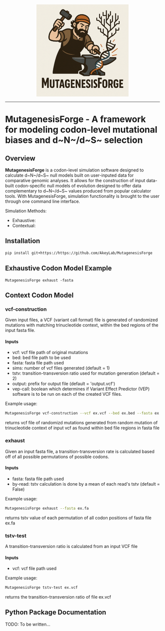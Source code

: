 

<p align="center">
  <img src="logo.png" width="300" alt="MutagenesisForge Logo" />
</p>

------------


# MutagenesisForge - A framework for modeling codon-level mutational biases and d~N~/d~S~ selection

## Overview
**MutagenesisForge** is a codon-level simulation software designed to calculate d~N~/d~S~ null models built on user-inputed data for comparative genomic analyses. It allows for the construction of input data-built codon-specific null models of evolution designed to offer data complementary to d~N~/d~S~ values produced from popular calculator tools. With MutagenesisForge, simulation functionality is brought to the user through one command line interface.

Simulation Methods:

- Exhaustive: 
- Contextual: 


## Installation
```bash
pip install git+https://https://github.com/AkeyLab/MutagenesisForge
```
## Exhaustive Codon Model Example
```
MutagenesisForge exhaust -fasta
```


## Context Codon Model
### vcf-construction
Given input files, a VCF (variant call format) file is generated of randomized mutations with matching trinucleotide context, within the bed regions of the input fasta file.

#### Inputs
- vcf:
vcf file path of original mutations
- bed:
bed file path to be used 
- fasta:
fasta file path used 
- sims:
number of vcf files generated (default = 1)
- tstv:
transition-transversion ratio used for mutation generation (default = 2)
- output:
prefix for output file (default = 'output.vcf')
- vep-call:
boolean which determines if Variant Effect Predictor (VEP) software is to be run on each of the created VCF files.

Example usage:
```bash
MutagenesisForge vcf-construction --vcf ex.vcf --bed ex.bed --fasta ex.fa --tstv 2.5 --sims 40
```
returns vcf file of randomizd mutations generated from random mutation of trinucleotide context of input vcf as found within bed file regions in fasta file

### exhaust
Given an input fasta file, a transition-transversion rate is calculated based off of all possible permutations of possible codons.

#### Inputs
- fasta:
fasta file path used
- by-read:
tstv calculation is done by a mean of each read's tstv (default = False)

Example usage:
```bash
MutagenesisForge exhaust --fasta ex.fa
```
returns tstv value of each permutation of all codon positions of fasta file ex.fa

### tstv-test
A transition-transversion ratio is calculated from an input VCF file

#### Inputs
- vcf:
vcf file path used

Example usage:
```bash
MutagenesisForge tstv-test ex.vcf
```
returns the transition-transversion ratio of file ex.vcf

## Python Package Documentation
TODO: To be written...
